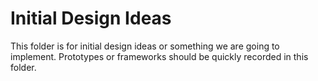 # Initial Design Ideas
This folder is for initial design ideas or something we are going to implement. Prototypes or frameworks should be quickly recorded in this folder. 
